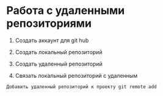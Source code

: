 # **Работа с удаленными репозиториями** #

1. Создать аккаунт для git hub
2. Создать локальный репозиторий

3. Создать удаленный репозиторий

4. Связать локальный репозиторий с удаленным
```
Добавить удаленный репозиторий к проекту git remote add
```
